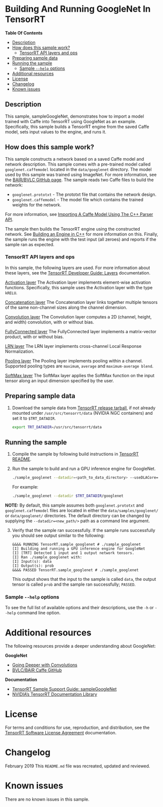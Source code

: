 # Building And Running GoogleNet In TensorRT

**Table Of Contents**
- [Description](#description)
- [How does this sample work?](#how-does-this-sample-work)
    * [TensorRT API layers and ops](#tensorrt-api-layers-and-ops)
- [Preparing sample data](#preparing-sample-data)
- [Running the sample](#running-the-sample)
    * [Sample `--help` options](#sample-help-options)
- [Additional resources](#additional-resources)
- [License](#license)
- [Changelog](#changelog)
- [Known issues](#known-issues)

## Description

This sample, sampleGoogleNet, demonstrates how to import a model trained with Caffe into TensorRT using GoogleNet as an example. Specifically, this sample builds a TensorRT engine from the saved Caffe model, sets input values to the engine, and runs it.

## How does this sample work?

This sample constructs a network based on a saved Caffe model and network description. This sample comes with a pre-trained model called `googlenet.caffemodel` located in the `data/googlenet` directory. The model used by this sample was trained using ImageNet. For more information, see the [BAIR/BVLC GitHub page](https://github.com/BVLC/caffe/tree/master/models/bvlc_googlenet). The sample reads two Caffe files to build the network:

- `googlenet.prototxt` - The prototxt file that contains the network design.    
- `googlenet.caffemodel` - The model file which contains the trained weights for the network.

For more information, see [Importing A Caffe Model Using The C++ Parser API](https://docs.nvidia.com/deeplearning/sdk/tensorrt-developer-guide/index.html#import_caffe_c).

The sample then builds the TensorRT engine using the constructed network. See [Building an Engine in C++](https://docs.nvidia.com/deeplearning/sdk/tensorrt-developer-guide/index.html#build_engine_c) for more information on this. Finally, the sample runs the engine with the test input (all zeroes) and reports if the sample ran as expected.

### TensorRT API layers and ops

In this sample, the following layers are used.  For more information about these layers, see the [TensorRT Developer Guide: Layers](https://docs.nvidia.com/deeplearning/sdk/tensorrt-developer-guide/index.html#layers) documentation.

[Activation layer](https://docs.nvidia.com/deeplearning/sdk/tensorrt-developer-guide/index.html#activation-layer)
The Activation layer implements element-wise activation functions. Specifically, this sample uses the Activation layer with the type `kRELU`.

[Concatenation layer](https://docs.nvidia.com/deeplearning/sdk/tensorrt-developer-guide/index.html#concatenation-layer)
The Concatenation layer links together multiple tensors of the same non-channel sizes along the channel dimension.

[Convolution layer](https://docs.nvidia.com/deeplearning/sdk/tensorrt-developer-guide/index.html#convolution-layer)
The Convolution layer computes a 2D (channel, height, and width) convolution, with or without bias.

[FullyConnected layer](https://docs.nvidia.com/deeplearning/sdk/tensorrt-developer-guide/index.html#fullyconnected-layer)
The FullyConnected layer implements a matrix-vector product, with or without bias.

[LRN layer](https://docs.nvidia.com/deeplearning/sdk/tensorrt-developer-guide/index.html#lrn-layer)
The LRN layer implements cross-channel Local Response Normalization.

[Pooling layer](https://docs.nvidia.com/deeplearning/sdk/tensorrt-developer-guide/index.html#pooling-layer)
The Pooling layer implements pooling within a channel. Supported pooling types are `maximum`, `average` and `maximum-average blend`.

[SoftMax layer](https://docs.nvidia.com/deeplearning/sdk/tensorrt-developer-guide/index.html#softmax-layer)
The SoftMax layer applies the SoftMax function on the input tensor along an input dimension specified by the user.

## Preparing sample data

1. Download the sample data from [TensorRT release tarball](https://developer.nvidia.com/nvidia-tensorrt-download#), if not already mounted under `/usr/src/tensorrt/data` (NVIDIA NGC containers) and set it to `$TRT_DATADIR`.
    ```bash
    export TRT_DATADIR=/usr/src/tensorrt/data
    ```

## Running the sample

1. Compile the sample by following build instructions in [TensorRT README](https://github.com/NVIDIA/TensorRT/).

2. Run the sample to build and run a GPU inference engine for GoogleNet.
    ```bash
    ./sample_googlenet --datadir=<path_to_data_directory> --useDLACore=N
    ```

    For example:
    ```bash
    ./sample_googlenet --datadir $TRT_DATADIR/googlenet
    ```

  **NOTE:** By default, this sample assumes both `googlenet.prototxt` and `googlenet.caffemodel` files are located in either the `data/samples/googlenet/` or `data/googlenet/` directories. The default directory can be changed by supplying the `--datadir=<new_path/>` path as a command line argument.

3. Verify that the sample ran successfully. If the sample runs successfully you should see output similar to the following:
	```
	&&&& RUNNING TensorRT.sample_googlenet # ./sample_googlenet
	[I] Building and running a GPU inference engine for GoogleNet
	[I] [TRT] Detected 1 input and 1 output network tensors.
	[I] Ran ./sample_googlenet with:
	[I] Input(s): data
	[I] Output(s): prob
	&&&& PASSED TensorRT.sample_googlenet # ./sample_googlenet
	```
	This output shows that the input to the sample is called `data`, the output tensor is called `prob` and the sample ran successfully; `PASSED`.


### Sample `--help` options

To see the full list of available options and their descriptions, use the `-h` or `--help` command line option.


# Additional resources

The following resources provide a deeper understanding about GoogleNet:

**GoogleNet**
- [Going Deeper with Convolutions](https://arxiv.org/abs/1409.4842)
- [BVLC/BAIR Caffe GitHub](https://github.com/BVLC/caffe/tree/master/models/bvlc_googlenet)

**Documentation**
- [TensorRT Sample Support Guide: sampleGoogleNet](https://docs.nvidia.com/deeplearning/sdk/tensorrt-sample-support-guide/index.html#googlenet_sample)
- [NVIDIA’s TensorRT Documentation Library](https://docs.nvidia.com/deeplearning/sdk/tensorrt-archived/index.html)

# License

For terms and conditions for use, reproduction, and distribution, see the [TensorRT Software License Agreement](https://docs.nvidia.com/deeplearning/sdk/tensorrt-sla/index.html)
documentation.

# Changelog

February 2019
This `README.md` file was recreated, updated and reviewed.

# Known issues

There are no known issues in this sample.
